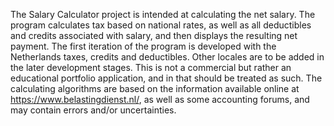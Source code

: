 The Salary Calculator project is intended at calculating the net salary.
The program calculates tax based on national rates, as well as all deductibles and credits associated with salary, and then displays the resulting net payment.
The first iteration of the program is developed with the Netherlands taxes, credits and deductibles.
Other locales are to be added in the later development stages.
This is not a commercial but rather an educational portfolio application, and in that should be treated as such.
The calculating algorithms are based on the information available online at https://www.belastingdienst.nl/, as well as some accounting forums, and may contain errors and/or uncertainties.